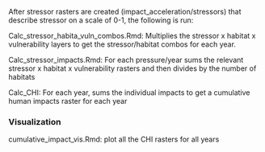 After stressor rasters are created (impact_acceleration/stressors) that describe stressor on a scale of 0-1,
the following is run:
  
Calc_stressor_habita_vuln_combos.Rmd: Multiplies the stressor x habitat x vulnerability layers to get the 
  stressor/habitat combos for each year.
  
Calc_stressor_impacts.Rmd: For each pressure/year sums the relevant stressor x habitat x vulnerability rasters and then 
   divides by the number of habitats
   
Calc_CHI: For each year, sums the individual impacts to get a cumulative human impacts raster for each year 


### Visualization
cumulative_impact_vis.Rmd: plot all the CHI rasters for all years


